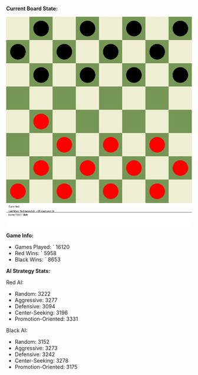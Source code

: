 
**Current Board State:**  
<!-- START_GIF -->
![Checkers Game](./checkers_game.gif)
<!-- END_GIF -->

**Game Info:**  
- Games Played: `<!-- GAMES_PLAYED --> 16120
- Red Wins: `<!-- RED_WINS --> 5958
- Black Wins: `<!-- BLACK_WINS --> 8653

<!-- AI_STATS -->
**AI Strategy Stats:**

Red AI:
- Random: 3222
- Aggressive: 3277
- Defensive: 3094
- Center-Seeking: 3196
- Promotion-Oriented: 3331

Black AI:
- Random: 3152
- Aggressive: 3273
- Defensive: 3242
- Center-Seeking: 3278
- Promotion-Oriented: 3175
